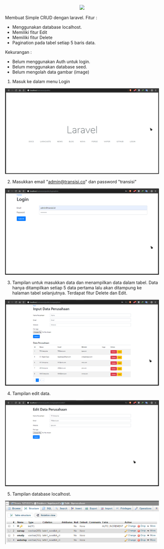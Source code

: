 <p align="center"><img src="https://res.cloudinary.com/dtfbvvkyp/image/upload/v1566331377/laravel-logolockup-cmyk-red.svg" width="400"></p>

Membuat Simple CRUD dengan laravel.
Fitur :
+ Menggunakan database localhost.
+ Memiliki fitur Edit
+ Memiliki fitur Delete
+ Pagination pada tabel setiap 5 baris data.

Kekurangan :
- Belum menggunakan Auth untuk login.
- Belum menggunakan database seed.
- Belum mengolah data gambar (image)


1. Masuk ke dalam menu Login
<p align="center">
  <img src="https://github.com/dioob/Simple-CRUD-Laravel/blob/master/Screenshot_16.png">
</p>

2. Masukkan email "admin@transisi.co" dan password "transisi"
<p align="center">
  <img src="https://github.com/dioob/Simple-CRUD-Laravel/blob/master/Screenshot_18.png">
</p>

3. Tampilan untuk masukkan data dan menampilkan data dalam tabel. Data hanya ditampilkan setiap 5 data pertama lalu akan ditampung ke halaman tabel selanjutnya. Terdapat fitur Delete dan Edit.
<p align="center">
  <img src="https://github.com/dioob/Simple-CRUD-Laravel/blob/master/Screenshot_19.png">
</p>

4. Tampilan edit data.
<p align="center">
  <img src="https://github.com/dioob/Simple-CRUD-Laravel/blob/master/Screenshot_20.png">
</p>

5. Tampilan database localhost.
<p align="center">
  <img src="https://github.com/dioob/Simple-CRUD-Laravel/blob/master/Screenshot_21.png">
</p>
</br>

